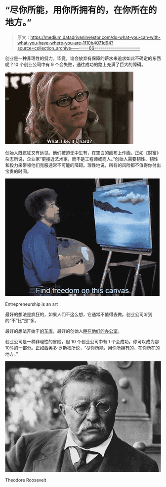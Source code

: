 # “尽你所能，用你所拥有的，在你所在的地方。”

> 原文：<https://medium.datadriveninvestor.com/do-what-you-can-with-what-you-have-where-you-are-1f10b4071d94?source=collection_archive---------66----------------------->

创业是一种非理性的努力。毕竟，谁会放弃有保障的薪水来追求如此不确定的东西呢？10 个创业公司中有 9 个会失败，通往成功的路上充满了巨大的障碍。

![](img/347e19ee333cc1b4fc2135f1eb3d2328.png)

创始人既疯狂又有远见。他们被迫无中生有，在空白的画布上作画。正如《财富》杂志所说，企业家“更接近艺术家，而不是工程师或商人。”创始人需要韧性、韧性和毅力来带领他们克服通常不可能的障碍。理性地说，所有的风险都不值得你付出宝贵的时间。

![](img/ad75c9368f3163079d0c00b18b43141a.png)

Entrepreneurship is an art

最好的想法是疯狂的，如果人们不这么想，它通常不值得去做。创业公司听到的“不”比“是”多。

最好的想法开始于[的车库](https://www.inc.com/drew-hendricks/6-25-billion-companies-that-started-in-a-garage.html)，最好的创始人[睡在他们的办公室](https://medium.com/boost-vc/be-the-nuclear-cockroach-version-0-1-2-45f8b8a38acc)。

创业公司是一种非理性的冒险，但 10 个创业公司中有 1 个会成功。你可以成为那 10%的一部分。正如西奥多·罗斯福所说，“尽你所能，用你所拥有的，在你所在的地方。”

![](img/80ee4901fcae35121da2faa3f4bb18a4.png)

Theodore Roosevelt